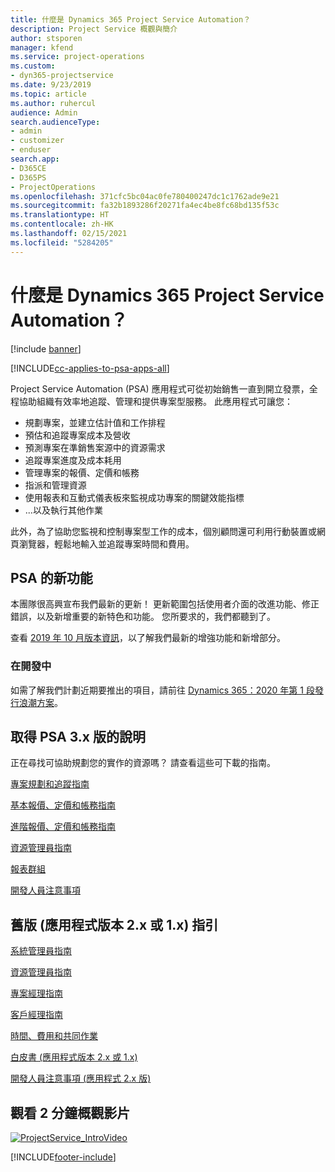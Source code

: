 ```yaml
---
title: 什麼是 Dynamics 365 Project Service Automation？
description: Project Service 概觀與簡介
author: stsporen
manager: kfend
ms.service: project-operations
ms.custom:
- dyn365-projectservice
ms.date: 9/23/2019
ms.topic: article
ms.author: ruhercul
audience: Admin
search.audienceType:
- admin
- customizer
- enduser
search.app:
- D365CE
- D365PS
- ProjectOperations
ms.openlocfilehash: 371cfc5bc04ac0fe780400247dc1c1762ade9e21
ms.sourcegitcommit: fa32b1893286f20271fa4ec4be8fc68bd135f53c
ms.translationtype: HT
ms.contentlocale: zh-HK
ms.lasthandoff: 02/15/2021
ms.locfileid: "5284205"
---
```

# <a name="what-is-dynamics-365-project-service-automation"></a>什麼是 Dynamics 365 Project Service Automation？

[!include [banner](../includes/psa-now-project-operations.md)]

[!INCLUDE[cc-applies-to-psa-apps-all](../includes/cc-applies-to-psa-apps-all.md)]

Project Service Automation (PSA) 應用程式可從初始銷售一直到開立發票，全程協助組織有效率地追蹤、管理和提供專案型服務。 此應用程式可讓您：

- 規劃專案，並建立估計值和工作排程
- 預估和追蹤專案成本及營收
- 預測專案在準銷售案源中的資源需求
- 追蹤專案進度及成本耗用
- 管理專案的報價、定價和帳務
- 指派和管理資源
- 使用報表和互動式儀表板來監視成功專案的關鍵效能指標
- ...以及執行其他作業

此外，為了協助您監視和控制專案型工作的成本，個別顧問還可利用行動裝置或網頁瀏覽器，輕鬆地輸入並追蹤專案時間和費用。

## <a name="whats-new-in-psa"></a>PSA 的新功能
本團隊很高興宣布我們最新的更新！ 更新範圍包括使用者介面的改進功能、修正錯誤，以及新增重要的新特色和功能。 您所要求的，我們都聽到了。

查看 [2019 年 10 月版本資訊](https://docs.microsoft.com/dynamics365-release-plan/2019wave2/index)，以了解我們最新的增強功能和新增部分。

### <a name="in-development"></a>在開發中
如需了解我們計劃近期要推出的項目，請前往 [Dynamics 365：2020 年第 1 段發行浪潮方案](https://docs.microsoft.com/dynamics365-release-plan/2020wave1/index)。

## <a name="get-help-with-psa-version-3x"></a>取得 PSA 3.x 版的說明
正在尋找可協助規劃您的實作的資源嗎？ 請查看這些可下載的指南。

 [專案規劃和追蹤指南](../psa/implementation-guides/project-planning-tracking.md)

 [基本報價、定價和帳務指南](../psa/implementation-guides/begin-quoting-pricing-billing.md)

 [進階報價、定價和帳務指南](../psa/implementation-guides/adv-quoting-pricing-billing.md)

 [資源管理員指南](../psa/implementation-guides/resource-management-guide.md)

 [報表群組](../psa/implementation-guides/reporting-guide.md)

 [開發人員注意事項](../psa/developer-guides/overview-dev-notes-v3.x.md)

## <a name="guidance-for-earlier-versions-app-version-2x-or-1x"></a>舊版 (應用程式版本 2.x 或 1.x) 指引
 [系統管理員指南](../psa/admin-guide.md)

 [資源管理員指南](../psa/resource-manager-guide.md)

 [專案經理指南](../psa/project-manager-guide.md)

 [客戶經理指南](../psa/account-manager-guide.md)

 [時間、費用和共同作業](../psa/time-expense-collaboration-guide.md)

 [白皮書 (應用程式版本 2.x 或 1.x)](../psa/white-papers.md)

 [開發人員注意事項 (應用程式 2.x 版)](../psa/developer-guides/add-custom-qoi-forms-v2.x.md)

 ## <a name="watch-a-2-minute-overview-video"></a>觀看 2 分鐘概觀影片
 <a name="heroArea"></a> [![ProjectService_IntroVideo](../psa/media/project-service-intro-video.png "ProjectService_IntroVideo")](https://go.microsoft.com/fwlink/p/?LinkId=799457)




[!INCLUDE[footer-include](../includes/footer-banner.md)]